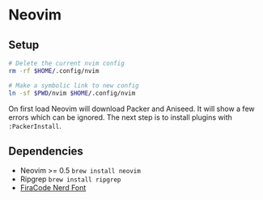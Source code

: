 # Neovim

## Setup
```bash
# Delete the current nvim config
rm -rf $HOME/.config/nvim

# Make a symbolic link to new config
ln -sf $PWD/nvim $HOME/.config/nvim
```

On first load Neovim will download Packer and Aniseed. It will show a few errors which can be ignored. The next step is to install plugins with `:PackerInstall`.

## Dependencies
- Neovim >= 0.5 `brew install neovim`
- Ripgrep `brew install ripgrep`
- [FiraCode Nerd Font](https://www.nerdfonts.com/font-downloads)
